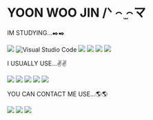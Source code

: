 # YOON WOO JIN /ᐠ ꤮ ̫꤮マ

IM STUDYING...✒️✒️

<img src="https://img.shields.io/badge/Python-A8B9CC?style=for-the-badge&logo=Python&logoColor=black"> ![Visual Studio Code](https://img.shields.io/badge/Visual%20Studio%20Code-663399.svg?&style=for-the-badge&logo=Visual%20Studio%20Code&logoColor=white) <img src="https://img.shields.io/badge/git-F05032?style=for-the-badge&logo=git&logoColor=white"> <img src="https://img.shields.io/badge/github-181717?style=for-the-badge&logo=github&logoColor=white"> <img src="https://img.shields.io/badge/java-007396?style=for-the-badge&logo=java&logoColor=white"> <img src="https://img.shields.io/badge/c++-00599C?style=for-the-badge&logo=c%2B%2B&logoColor=white">

I USUALLY USE...✌✌

<img src="https://img.shields.io/badge/applepay-000000?style=for-the-badge&logo=applepay&logoColor=white"> <img src="https://img.shields.io/badge/applemusic-FA243C?style=for-the-badge&logo=apple-music&logoColor=white"> <img src="https://img.shields.io/badge/netflix-E50914?style=for-the-badge&logo=netflix&logoColor=white"> <img src="https://img.shields.io/badge/instagram-FF0069?style=for-the-badge&logo=instagram&logoColor=white"> <img src="https://img.shields.io/badge/notion-000000?style=for-the-badge&logo=notion&logoColor=white">

YOU CAN CONTACT ME USE...🌎🌎

<img src="https://img.shields.io/badge/kakaotalk-FFCD00?style=for-the-badge&logo=kakaotalk&logoColor=white"> <img src="https://img.shields.io/badge/instagram-FF0069?style=for-the-badge&logo=instagram_ynew_jin&logoColor=white"> <img src="https://img.shields.io/badge/discord-5865F2?style=for-the-badge&logo=discord&logoColor=white">



